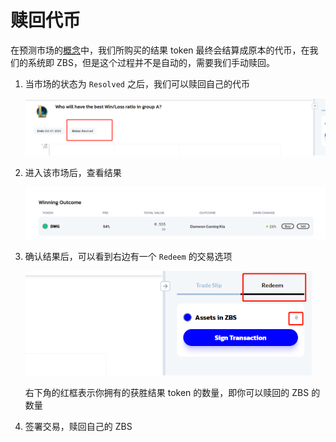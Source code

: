 # 赎回代币

在预测市场的[概念](README.md)中，我们所购买的结果 token 最终会结算成原本的代币，在我们的系统即 ZBS，但是这个过程并不是自动的，需要我们手动赎回。

1. 当市场的状态为 `Resolved` 之后，我们可以赎回自己的代币

   <img src="https://raw.githubusercontent.com/Whisker17/ImageStoreService/main/image-20211019135921755.png" style="zoom:67%;" />

2. 进入该市场后，查看结果

   <img src="https://raw.githubusercontent.com/Whisker17/ImageStoreService/main/image-20211019140324466.png" style="zoom:67%;" />

3. 确认结果后，可以看到右边有一个 `Redeem` 的交易选项

   <img src="https://raw.githubusercontent.com/Whisker17/ImageStoreService/main/image-20211019140154051.png" style="zoom:67%;" />

   右下角的红框表示你拥有的获胜结果 token 的数量，即你可以赎回的 ZBS 的数量

4. 签署交易，赎回自己的 ZBS
